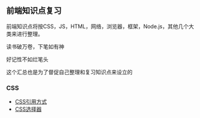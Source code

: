 ## 前端知识点复习

前端知识点将按CSS，JS，HTML，网络，浏览器，框架，Node.js，其他几个大类来进行整理。

读书破万卷，下笔如有神

好记性不如烂笔头

这个汇总也是为了督促自己整理和复习知识点来设立的

### CSS
- [CSS引用方式](./CSS/引用方式.md)
- [CSS选择器](./CSS/选择器.md)